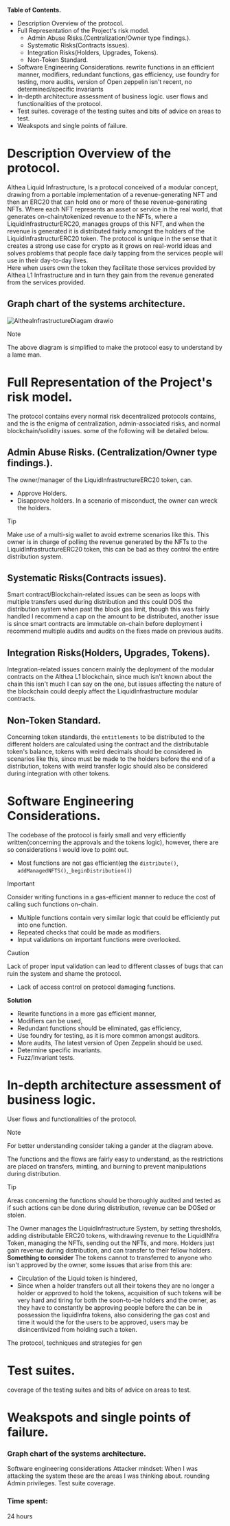 **Table of Contents.**
- Description Overview of the protocol.
- Full Representation of the Project's risk model.
    * Admin Abuse Risks.(Centralization/Owner type findings.).         
    * Systematic Risks(Contracts issues).
    * Integration Risks(Holders, Upgrades, Tokens).
    * Non-Token Standard.
- Software Engineering Considerations.
rewrite functions in an efficient manner,
modifiers, redundant functions, gas efficiency, use foundry for testing, more audits, version of Open zeppelin isn't recent, no determined/specific invariants
- In-depth architecture assessment of business logic.
user flows and functionalities of the protocol.
- Test suites.
coverage of the testing suites and bits of advice on areas to test.
- Weakspots and single points of failure.











# Description Overview of the protocol.

Althea Liquid Infrastructure, Is a protocol conceived of a modular concept, drawing from a portable implementation of a revenue-generating NFT and then an ERC20 that can hold one or more of these revenue-generating NFTs. Where each NFT represents an asset or service in the real world, that generates on-chain/tokenized revenue to the NFTs, where a LiquidInfrastructurERC20, manages groups of this NFT, and when the revenue is generated it is distributed fairly amongst the holders of the LiquidInfrastructurERC20 token.
The protocol is unique in the sense that it creates a strong use case for crypto as it grows on real-world ideas and solves problems that people face daily tapping from the services people will use in their day-to-day lives.  
Here when users own the token they facilitate those services provided by Althea L1 Infrastructure and in turn they gain from the revenue generated from the services provided. 

## Graph chart of the systems architecture.
![AltheaInfrastructureDiagam drawio](https://github.com/shealtielanz/base/assets/126171088/3efbc81c-d0ec-4edc-9eed-49c016b9b5c2)

> [!NOTE]
> The above diagram is simplified to make the protocol easy to understand by a lame man.
# Full Representation of the Project's risk model.
The protocol contains every normal risk decentralized protocols contains, and the is the enigma of centralization, admin-associated risks, and normal blockchain/solidity issues. some of the following will be detailed below.
## Admin Abuse Risks. (Centralization/Owner type findings.).      
The owner/manager of the LiquidInfrastructureERC20 token, can.
- Approve Holders.
- Disapprove holders.
In a scenario of misconduct, the owner can wreck the holders.
> [!TIP] 
> Make use of a multi-sig wallet to avoid extreme scenarios like this.
This owner is in charge of polling the revenue generated by the NFTs to the LiquidInfrastructureERC20 token, this can be bad as they control the entire distribution system.
## Systematic Risks(Contracts issues).
Smart contract/Blockchain-related issues can be seen as loops with multiple transfers used during distribution and this could DOS the distribution system when past the block gas limit, though this was fairly handled I recommend a cap on the amount to be distributed, another issue is since smart contracts are immutable on-chain before deployment i recommend multiple audits and audits on the fixes made on previous audits.
## Integration Risks(Holders, Upgrades, Tokens).
Integration-related issues concern mainly the deployment of the modular contracts on the Althea L1 blockchain, since much isn't known about the chain this isn't much I can say on the one, but issues affecting the nature of the blockchain could deeply affect the LiquidInfrastructure modular contracts.
## Non-Token Standard.
Concerning token standards, the `entitlements` to be distributed to the different holders are calculated using the contract and the distributable token's balance, tokens with weird decimals should be considered in scenarios like this, since must be made to the holders before the end of a distribution, tokens with weird transfer logic should also be considered during integration with other tokens.
# Software Engineering Considerations.
The codebase of the protocol is fairly small and very efficiently written(concerning the approvals and the tokens logic), however, there are so considerations I would love to point out.
- Most functions are not gas efficient(eg the `distribute()`, `addManagedNFTS()`,`_beginDistribution()`)
> [!IMPORTANT] 
> Consider writing functions in a gas-efficient manner to reduce the cost of calling such functions on-chain. 

- Multiple functions contain very similar logic that could be efficiently put into one function.
- Repeated checks that could be made as modifiers.
- Input validations on important functions were overlooked.
> [!CAUTION]
> Lack of proper input validation can lead to different classes of bugs that can ruin the system and shame the protocol.

- Lack of access control on protocol damaging functions.

**Solution**

- Rewrite functions in a more gas efficient manner,
- Modifiers can be used, 
- Redundant functions should be eliminated, gas efficiency, 
- Use foundry for testing, as it is more common amongst auditors.
- More audits, 
The latest version of Open Zeppelin should be used.
- Determine specific invariants.
- Fuzz/Invariant tests. 

# In-depth architecture assessment of business logic.
User flows and functionalities of the protocol.
> [!NOTE] 
> For better understanding consider taking a gander at the diagram above.

The functions and the flows are fairly easy to understand, as the restrictions are placed on transfers, minting, and burning to prevent manipulations during distribution.
> [!TIP] 
> Areas concerning the functions should be thoroughly audited and tested as if such actions can be done during distribution, revenue can be DOSed or stolen.

The Owner manages the LiquidInfrastructure System, by setting thresholds, adding distributable ERC20 tokens, withdrawing revenue to the LiquidINfra Token, managing the NFTs, sending out the NFTs, and more. Holders just gain revenue during distribution, and can transfer to their fellow holders. 
**Something to consider**
The tokens cannot to transferred to anyone who isn't approved by the owner, some issues that arise from this are:
- Circulation of the Liquid token is hindered,
- Since when a holder transfers out all their tokens they are no longer a holder or approved to hold the tokens, acquisition of such tokens will be very hard and tiring for both the soon-to-be holders and the owner, as they have to constantly be approving people before the can be in possession the liquidInfra tokens, also considering the gas cost and time it would the for the users to be approved, users may be disincentivized from holding such a token.

The protocol, techniques and strategies for gen
# Test suites.
coverage of the testing suites and bits of advice on areas to test.
# Weakspots and single points of failure.













### Graph chart of the systems architecture.


Software engineering considerations
Attacker mindset: When I was attacking the system these are the areas I was thinking about. rounding
Admin privileges.
Test suite coverage.













### Time spent:
24 hours